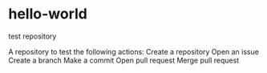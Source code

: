 # hello-world
test repository

A repository to test the following actions:
Create a repository
Open an issue
Create a branch
Make a commit
Open pull request
Merge pull request
